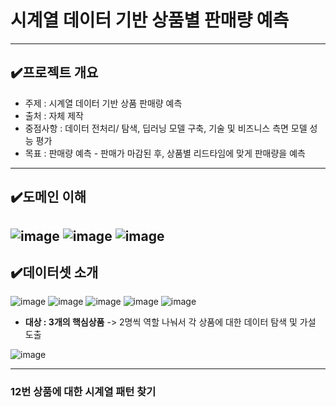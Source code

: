 # 시계열 데이터 기반 상품별 판매량 예측
---
## ✔️프로젝트 개요
- 주제 : 시계열 데이터 기반 상품 판매량 예측
- 출처 : 자체 제작
- 중점사항 : 데이터 전처리/ 탐색, 딥러닝 모델 구축, 기술 및 비즈니스 측면 모델 성능 평가
- 목표 : 판매량 예측 - 판매가 마감된 후, 상품별 리드타임에 맞게 판매량을 예측
---

## ✔️도메인 이해
![image](https://github.com/user-attachments/assets/c1b81edf-17f1-4aad-930e-5e8baa873e6b)
![image](https://github.com/user-attachments/assets/305f719d-5ae3-4ab3-9680-9edab5ff43ad)
![image](https://github.com/user-attachments/assets/e311aef9-7e40-431b-8229-74940913313f)
---

## ✔️데이터셋 소개
![image](https://github.com/user-attachments/assets/41b38341-6f4a-4355-a455-dab149c8db98)
![image](https://github.com/user-attachments/assets/14482e8e-10fe-4053-98af-73545b155ad3)
![image](https://github.com/user-attachments/assets/b39ca6e5-8bb7-4fc7-9558-1574c4955d42)
![image](https://github.com/user-attachments/assets/f3a70b35-de7a-40f5-a758-1ce9e5a8f426)
![image](https://github.com/user-attachments/assets/9bd133d8-afc3-4a5f-b2d7-4f872703712e)

- **대상 : 3개의 핵심상품**
-> 2명씩 역할 나눠서 각 상품에 대한 데이터 탐색 및 가설 도출

![image](https://github.com/user-attachments/assets/2969396b-3db1-4857-87d2-46d7cb142267)

---
### 12번 상품에 대한 시계열 패턴 찾기
